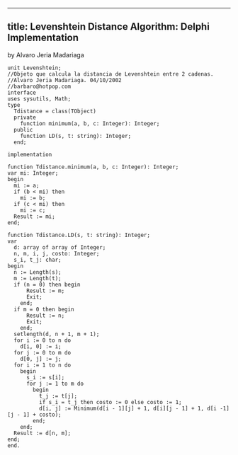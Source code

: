 ----
title: Levenshtein Distance Algorithm: Delphi Implementation
----

by Alvaro Jeria Madariaga

    unit Levenshtein;
    //Objeto que calcula la distancia de Levenshtein entre 2 cadenas.
    //Alvaro Jeria Madariaga. 04/10/2002
    //barbaro@hotpop.com
    interface
    uses sysutils, Math;
    type
      Tdistance = class(TObject)
      private
        function minimum(a, b, c: Integer): Integer;
      public
        function LD(s, t: string): Integer;
      end;

    implementation

    function Tdistance.minimum(a, b, c: Integer): Integer;
    var mi: Integer;
    begin
      mi := a;
      if (b < mi) then
        mi := b;
      if (c < mi) then
        mi := c;
      Result := mi;
    end;

    function Tdistance.LD(s, t: string): Integer;
    var
      d: array of array of Integer;
      n, m, i, j, costo: Integer;
      s_i, t_j: char;
    begin
      n := Length(s);
      m := Length(t);
      if (n = 0) then begin
          Result := m;
          Exit;
        end;
      if m = 0 then begin
          Result := n;
          Exit;
        end;
      setlength(d, n + 1, m + 1);
      for i := 0 to n do
        d[i, 0] := i;
      for j := 0 to m do
        d[0, j] := j;
      for i := 1 to n do
        begin
          s_i := s[i];
          for j := 1 to m do
            begin
              t_j := t[j];
              if s_i = t_j then costo := 0 else costo := 1;
              d[i, j] := Minimum(d[i - 1][j] + 1, d[i][j - 1] + 1, d[i -1][j - 1] + costo);
            end;
        end;
      Result := d[n, m];
    end;
    end.
